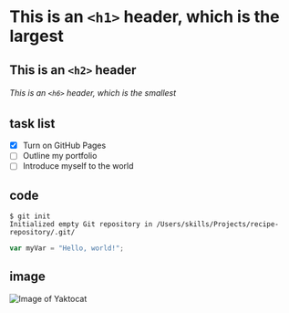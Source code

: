 # This is an `<h1>` header, which is the largest

## This is an `<h2>` header

###### This is an `<h6>` header, which is the smallest

## task list

- [x] Turn on GitHub Pages
- [ ] Outline my portfolio
- [ ] Introduce myself to the world

## code

```
$ git init
Initialized empty Git repository in /Users/skills/Projects/recipe-repository/.git/
```


``` javascript
var myVar = "Hello, world!";
```

## image

![Image of Yaktocat](https://octodex.github.com/images/yaktocat.png)
